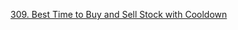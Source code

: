 [309. Best Time to Buy and Sell Stock with Cooldown](https://leetcode-cn.com/problems/best-time-to-buy-and-sell-stock-with-cooldown/)

